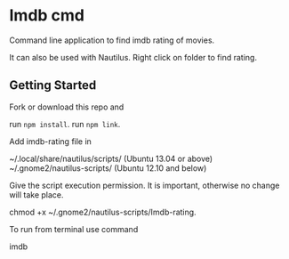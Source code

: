 # Imdb cmd

Command line application to find imdb rating of movies.

It can also be used with Nautilus.
Right click on folder to find rating.

## Getting Started

Fork or download this repo and 

run `npm install`.
run `npm link`.

Add imdb-rating file in 

~/.local/share/nautilus/scripts/ (Ubuntu 13.04 or above)
~/.gnome2/nautilus-scripts/ (Ubuntu 12.10 and below)

Give the script execution permission. It is important, otherwise no change will take place. 

chmod +x ~/.gnome2/nautilus-scripts/Imdb-rating.

To run from terminal use command 

imdb <fileName>


